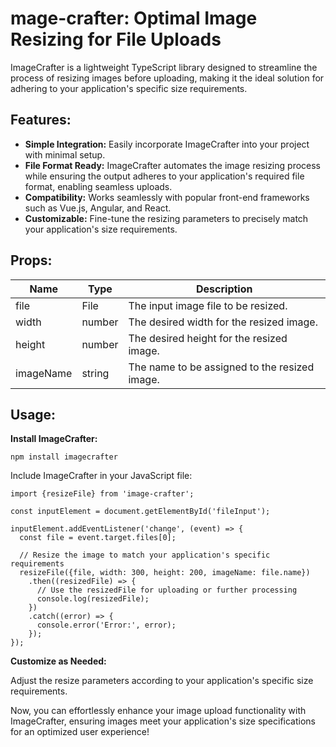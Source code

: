 <h1>mage-crafter: Optimal Image Resizing for File Uploads</h1>

<p>ImageCrafter is a lightweight TypeScript library designed to streamline the process of resizing images before uploading, making it the ideal solution for adhering to your application's specific size requirements.</p>

<h2>Features:</h2>

<ul>
  <li><strong>Simple Integration:</strong> Easily incorporate ImageCrafter into your project with minimal setup.</li>
  <li><strong>File Format Ready:</strong> ImageCrafter automates the image resizing process while ensuring the output adheres to your application's required file format, enabling seamless uploads.</li>
  <li><strong>Compatibility:</strong> Works seamlessly with popular front-end frameworks such as Vue.js, Angular, and React.</li>
  <li><strong>Customizable:</strong> Fine-tune the resizing parameters to precisely match your application's size requirements.</li>
</ul>

<h2>Props:</h2>

<table>
  <thead>
    <tr>
      <th>Name</th>
      <th>Type</th>
      <th>Description</th>
    </tr>
  </thead>
  <tbody>
    <tr>
      <td>file</td>
      <td>File</td>
      <td>The input image file to be resized.</td>
    </tr>
    <tr>
      <td>width</td>
      <td>number</td>
      <td>The desired width for the resized image.</td>
    </tr>
    <tr>
      <td>height</td>
      <td>number</td>
      <td>The desired height for the resized image.</td>
    </tr>
    <tr>
      <td>imageName</td>
      <td>string</td>
      <td>The name to be assigned to the resized image.</td>
    </tr>
  </tbody>
</table>

<h2>Usage:</h2>

<p><strong>Install ImageCrafter:</strong></p>
<pre><code>npm install imagecrafter
</code></pre>

<p>Include ImageCrafter in your JavaScript file:</p>

<pre><code>import {resizeFile} from 'image-crafter';

const inputElement = document.getElementById('fileInput');

inputElement.addEventListener('change', (event) => {
  const file = event.target.files[0];

  // Resize the image to match your application's specific requirements
  resizeFile({file, width: 300, height: 200, imageName: file.name})
    .then((resizedFile) => {
      // Use the resizedFile for uploading or further processing
      console.log(resizedFile);
    })
    .catch((error) => {
      console.error('Error:', error);
    });
});
</code></pre>

<p><strong>Customize as Needed:</strong></p>

<p>Adjust the resize parameters according to your application's specific size requirements.</p>

<p>Now, you can effortlessly enhance your image upload functionality with ImageCrafter, ensuring images meet your application's size specifications for an optimized user experience!</p>

